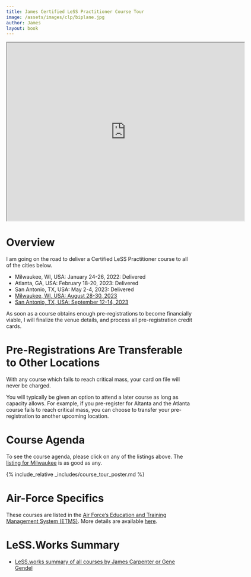 ```yaml
---
title: James Certified LeSS Practitioner Course Tour
image: /assets/images/clp/biplane.jpg
author: James
layout: book
---
```


<iframe src="https://www.google.com/maps/d/u/1/embed?mid=1nxYLgN5db4bxOI3tqmcH5Zd6_WNwcLU&ehbc=2E312F" width="640" height="480"></iframe>

# Overview

I am going on the road to deliver a Certified LeSS Practitioner course to all of the cities below.

* Milwaukee, WI, USA: January 24-26, 2022: Delivered
* Atlanta, GA, USA: February 18-20, 2023: Delivered
* San Antonio, TX, USA: May 2-4, 2023: Delivered
* [Milwaukee, WI, USA: August 28-30, 2023]({{site.url}}{{site.baseurl}}/clp/milwaukee_summer_2023/)
* [San Antonio, TX, USA: September 12-14, 2023]({{site.url}}{{site.baseurl}}/clp/san_antonio_fall_2023/)

As soon as a course obtains enough pre-registrations to become financially viable, I will finalize the venue details, and process all pre-registration credit cards.

# Pre-Registrations Are Transferable to Other Locations

With any course which fails to reach critical mass, your card on file will never be charged.

You will typically be given an option to attend a later course as long as capacity allows. For example, if you pre-register for Altanta and the Atlanta course fails to reach critical mass, you can choose to transfer your pre-registration to another upcoming location.

# Course Agenda

To see the course agenda, please click on any of the listings above. The [listing for Milwaukee]({{site.url}}{{site.baseurl}}/clp/milwaukee_summer_2023/) is as good as any.

{% include_relative _includes/course_tour_poster.md %}


# Air-Force Specifics

These courses are listed in the [Air Force’s Education and Training Management System (ETMS)]({{site.url}}{{site.baseurl}}/clp/airforce_specifics/). More details are available [here]({{site.url}}{{site.baseurl}}/clp/airforce_specifics/).

# LeSS.Works Summary

* [LeSS.works summary of all courses by James Carpenter or Gene Gendel](https://less.works/course_filters/jamesandgene-34)



